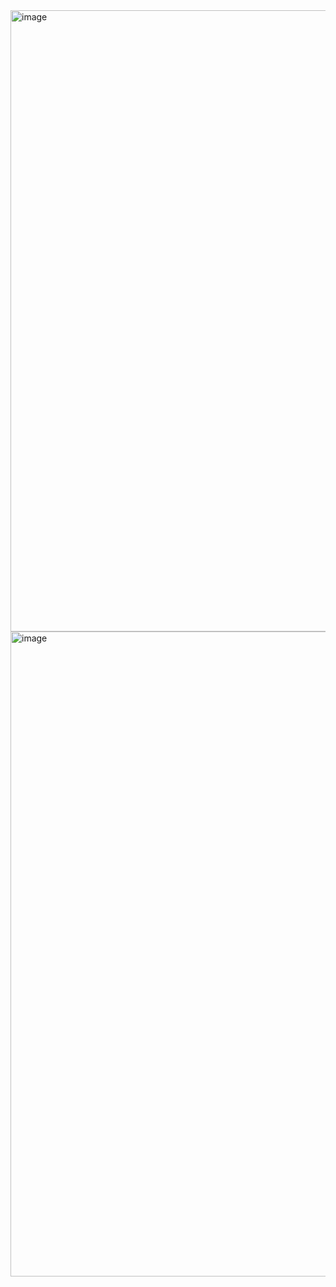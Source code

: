 <img width="1911" height="994" alt="image" src="https://github.com/user-attachments/assets/5bc8a367-4c0e-4ba7-be56-1de8c35ff138" />
<img width="1915" height="1032" alt="image" src="https://github.com/user-attachments/assets/da8c4579-e43a-4cb8-92c5-cdd8bfc8233a" />
